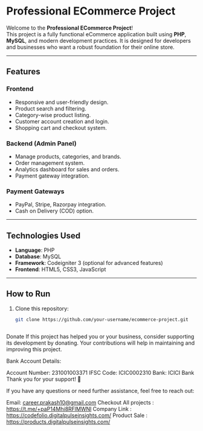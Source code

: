 # Professional ECommerce Project

Welcome to the **Professional ECommerce Project**!  
This project is a fully functional eCommerce application built using **PHP**, **MySQL**, and modern development practices. It is designed for developers and businesses who want a robust foundation for their online store.

---

## Features

### **Frontend**
- Responsive and user-friendly design.
- Product search and filtering.
- Category-wise product listing.
- Customer account creation and login.
- Shopping cart and checkout system.

### **Backend (Admin Panel)**
- Manage products, categories, and brands.
- Order management system.
- Analytics dashboard for sales and orders.
- Payment gateway integration.

### **Payment Gateways**
- PayPal, Stripe, Razorpay integration.
- Cash on Delivery (COD) option.

---

## Technologies Used
- **Language**: PHP  
- **Database**: MySQL  
- **Framework**: Codeigniter 3 (optional for advanced features)  
- **Frontend**: HTML5, CSS3, JavaScript  

---

## How to Run

1. Clone this repository:
   ```bash
   git clone https://github.com/your-username/ecommerce-project.git



Donate
If this project has helped you or your business, consider supporting its development by donating. Your contributions will help in maintaining and improving this project.

Bank Account Details:

Account Number: 231001003371
IFSC Code: ICIC0002310
Bank: ICICI Bank
Thank you for your support! 🙌


If you have any questions or need further assistance, feel free to reach out:

Email: career.prakash10@gmail.com
Checkout All projects : https://t.me/+paP14Mhi8RFlMWNl
Company Link : https://codefolio.digitalpulseinsights.com/
Product Sale : https://products.digitalpulseinsights.com/

